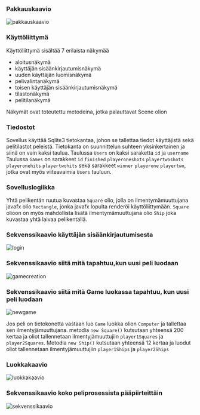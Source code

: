 ### Pakkauskaavio
![pakkauskaavio](https://user-images.githubusercontent.com/52420413/145840477-ce0309b3-a64a-4161-9ae8-8a52e2369876.jpg)

### Käyttöliittymä
Käyttöliittymä sisältää 7 erilaista näkymää
* aloitusnäkymä
* käyttäjän sisäänkirjautumisnäkymä
* uuden käyttäjän luomisnäkymä
* pelivalintanäkymä
* toisen käyttäjän sisäänkirjautumisnäkymä
* tilastonäkymä
* pelitilanäkymä
 
Näkymät ovat toteutettu metodeina, jotka palauttavat Scene olion

### Tiedostot
Sovellus käyttää Sqlite3 tietokantaa, johon se tallettaa tiedot käyttäjistä sekä pelitilastot peleistä. Tietokanta on suunnittelun suhteen yksinkertainen ja siinä on vain kaksi taulua. 
Taulussa `Users` on kaksi saraketta `id` ja `username` 
Taulussa `Games` on sarakkeet `id` `finished` `playeroneshots`  `playertwoshots` `playeronehits`  `playertwohits` sekä sarakkeet  `winner`  `playerone` `playertwo`, jotka ovat myös viiteavaimia `Users` tauluun. 


### Sovelluslogiikka
Yhtä pelikentän ruutua kuvastaa ``Square`` olio, jolla on ilmentymämuuttujana javafx olio ``Rectangle``, jonka javafx lopulta renderöi käyttöliittymään. ``Square`` olioon on myös mahdollista lisätä ilmentymämuuttujana olio ``Ship`` joka kuvastaa yhtä laivaa pelikentällä.

### Sekvenssikaavio käyttäjän sisäänkirjautumisesta
![login](https://user-images.githubusercontent.com/52420413/145857100-95f4a585-1d3e-4fea-863e-118e1266557a.png)


### Sekvenssikaavio siitä mitä tapahtuu,kun uusi peli luodaan
![gamecreation](https://user-images.githubusercontent.com/52420413/145845645-9047ddb2-c09d-4898-a9b2-7868536d07e0.png)

### Sekvenssikaavio siitä mitä Game luokassa tapahtuu, kun uusi peli luodaan
![newgame](https://user-images.githubusercontent.com/52420413/145848023-82584b02-a533-4efb-b920-269bbdbbb153.png)

Jos peli on tietokonetta vastaan luo `Game` luokka olion `Computer` ja tallettaa sen ilmentyjämuuttujana. metodia `new Square()` kutsutaan yhteensä 200 kertaa ja oliot tallennetaan ilmentyjämuuttujiin `player1Squares` ja `player2Squares`. Metodia `new Ship()` kutsutaan yhteensä 12 kertaa ja luodut oliot tallennetaan ilmentyjämuuttujiin `player1Ships` ja `player2Ships` 

### Luokkakaavio
![luokkakaavio](https://user-images.githubusercontent.com/52420413/145857688-6a367501-8e45-40a8-96b1-eaa23d2809b9.jpg)


### Sekvenssikaavio koko peliprosessista pääpiirteittäin
![sekvenssikaavio](https://user-images.githubusercontent.com/52420413/144903849-8fa947bc-c414-4414-9418-f5d9a3373cd6.png)
